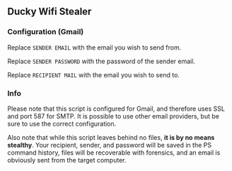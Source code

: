 ## Ducky Wifi Stealer

### Configuration (Gmail)
Replace `SENDER EMAIL` with the email you wish to send from.

Replace `SENDER PASSWORD` with the password of the sender email.

Replace `RECIPIENT MAIL` with the email you wish to send to.

### Info
Please note that this script is configured for Gmail, and therefore uses SSL and port 587 for SMTP. It is possible to use other email providers, but be sure to use the correct configuration.

Also note that while this script leaves behind no files, **it is by no means stealthy**. Your recipient, sender, and password will be saved in the PS command history, files will be recoverable with forensics, and an email is obviously sent from the target computer.
